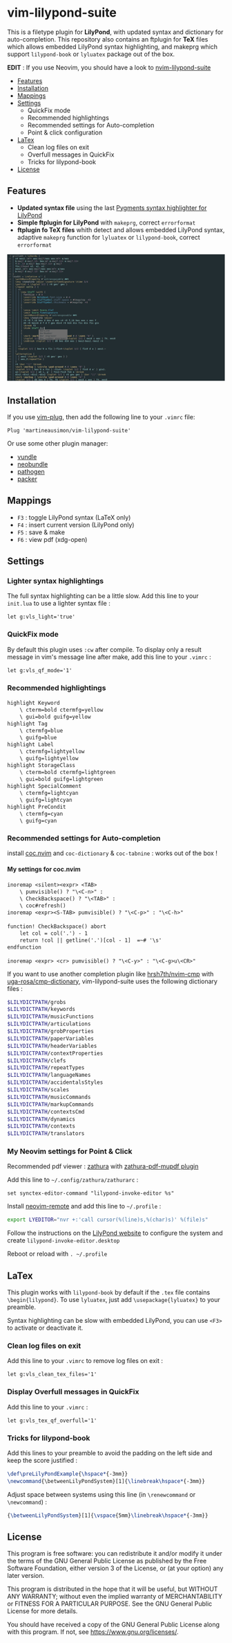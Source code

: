 # vim-lilypond-suite

This is a filetype plugin for **LilyPond**, with updated syntax and dictionary for auto-completion. This repository also contains an ftplugin for **TeX** files which allows embedded LilyPond syntax highlighting, and makeprg which support `lilypond-book` or `lyluatex` package out of the box.

**EDIT** : If you use Neovim, you should have a look to [nvim-lilypond-suite](https://github.com/martineausimon/nvim-lilypond-suite)

* [Features](#Features)
* [Installation](#Installation)
* [Mappings](#Mappings)
* [Settings](#Settings)
	* QuickFix mode
	* Recommended highlightings
	* Recommended settings for Auto-completion
	* Point & click configuration
* [LaTex](#LaTex)
	* Clean log files on exit
	* Overfull messages in QuickFix
	* Tricks for lilypond-book
* [License](#License)

## Features

* **Updated syntax file** using the last [Pygments syntax highlighter for LilyPond](https://github.com/pygments/pygments/blob/master/pygments/lexers/_lilypond_builtins.py)
* **Simple ftplugin for LilyPond** with `makeprg`, correct `errorformat`
* **ftplugin fo TeX files** whith detect and allows embedded LilyPond syntax, adaptive `makeprg` function for `lyluatex` or `lilypond-book`, correct `errorformat`

<p align="center">
<img src="https://github.com/martineausimon/vim-lilypond-suite/blob/main/screenshoot.png">
</p>

## Installation

If you use [vim-plug](https://github.com/junegunn/vim-plug), then add the following line to your `.vimrc` file:

```vim
Plug 'martineausimon/vim-lilypond-suite'
```

Or use some other plugin manager:

* [vundle](https://github.com/gmarik/vundle)
* [neobundle](https://github.com/Shougo/neobundle.vim)
* [pathogen](https://github.com/tpope/vim-pathogen)
* [packer](https://github.com/wbthomason/packer.nvim)

## Mappings

* `F3` : toggle LilyPond syntax (LaTeX only)
* `F4` : insert current version (LilyPond only)
* `F5` : save & make
* `F6` : view pdf (xdg-open)

## Settings

### Lighter syntax highlightings

The full syntax highlighting can be a little slow. Add this line to your `init.lua` to use a lighter syntax file :

```vim
let g:vls_light='true'
```

### QuickFix mode

By default this plugin uses `:cw` after compile. To display only a result message in vim's message line after make, add this line to your `.vimrc` :

```vim
let g:vls_qf_mode='1'
```

### Recommended highlightings

```vim
highlight Keyword 
	\ cterm=bold ctermfg=yellow 
	\ gui=bold guifg=yellow
highlight Tag 
	\ ctermfg=blue 
	\ guifg=blue
highlight Label 
	\ ctermfg=lightyellow 
	\ guifg=lightyellow
highlight StorageClass 
	\ cterm=bold ctermfg=lightgreen 
	\ gui=bold guifg=lightgreen
highlight SpecialComment 
	\ ctermfg=lightcyan 
	\ guifg=lightcyan
highlight PreCondit 
	\ ctermfg=cyan 
	\ guifg=cyan

```

### Recommended settings for Auto-completion

install [coc.nvim](https://github.com/neoclide/coc.nvim) and `coc-dictionary` & `coc-tabnine` : works out of the box !

#### My settings for coc.nvim

```vim
inoremap <silent><expr> <TAB>
	\ pumvisible() ? "\<C-n>" :
	\ CheckBackspace() ? "\<TAB>" :
	\ coc#refresh()
inoremap <expr><S-TAB> pumvisible() ? "\<C-p>" : "\<C-h>"

function! CheckBackspace() abort
	let col = col('.') - 1
	return !col || getline('.')[col - 1]  =~# '\s'
endfunction

inoremap <expr> <cr> pumvisible() ? "\<C-y>" : "\<C-g>u\<CR>"
```

If you want to use another completion plugin like [hrsh7th/nvim-cmp](https://github.com/hrsh7th/nvim-cmp) with [uga-rosa/cmp-dictionary](https://github.com/uga-rosa/cmp-dictionary), vim-lilypond-suite uses the following dictionary files :

```bash
$LILYDICTPATH/grobs
$LILYDICTPATH/keywords
$LILYDICTPATH/musicFunctions
$LILYDICTPATH/articulations
$LILYDICTPATH/grobProperties
$LILYDICTPATH/paperVariables
$LILYDICTPATH/headerVariables
$LILYDICTPATH/contextProperties
$LILYDICTPATH/clefs
$LILYDICTPATH/repeatTypes
$LILYDICTPATH/languageNames
$LILYDICTPATH/accidentalsStyles
$LILYDICTPATH/scales
$LILYDICTPATH/musicCommands
$LILYDICTPATH/markupCommands
$LILYDICTPATH/contextsCmd
$LILYDICTPATH/dynamics
$LILYDICTPATH/contexts
$LILYDICTPATH/translators
```

### My Neovim settings for Point & Click

Recommended pdf viewer : [zathura](https://pwmt.org/projects/zathura/) with [zathura-pdf-mupdf plugin](https://pwmt.org/projects/zathura-pdf-mupdf/)

Add this line to `~/.config/zathura/zathurarc` :

	set synctex-editor-command "lilypond-invoke-editor %s"

Install [neovim-remote](https://github.com/mhinz/neovim-remote) and add this line to `~/.profile` :

```bash
export LYEDITOR="nvr +:'call cursor(%(line)s,%(char)s)' %(file)s"
```

Follow the instructions on the [LilyPond website](https://lilypond.org/doc/v2.23/Documentation/usage/configuring-the-system-for-point-and-click#) to configure the system and create `lilypond-invoke-editor.desktop`

Reboot or reload with `. ~/.profile`

## LaTex

This plugin works with `lilypond-book` by default if the `.tex` file contains `\begin{lilypond}`. To use `lyluatex`, just add `\usepackage{lyluatex}` to your preamble. 

Syntax highlighting can be slow with embedded LilyPond, you can use `<F3>` to activate or deactivate it.

### Clean log files on exit

Add this line to your `.vimrc` to remove log files on exit :

```vim
let g:vls_clean_tex_files='1'
```

### Display Overfull messages in QuickFix

Add this line to your `.vimrc` :

```vim
let g:vls_tex_qf_overfull='1'
```

### Tricks for lilypond-book

Add this lines to your preamble to avoid the padding on the left side and keep the score justified :

```tex
\def\preLilyPondExample{\hspace*{-3mm}}
\newcommand{\betweenLilyPondSystem}[1]{\linebreak\hspace*{-3mm}}
```

Adjust space between systems using this line (in `\renewcommand` or `\newcommand`) :

```tex
{\betweenLilyPondSystem}[1]{\vspace{5mm}\linebreak\hspace*{-3mm}}
```


## License

This program is free software: you can redistribute it and/or modify it under the terms of the GNU General Public License as published by the Free Software Foundation, either version 3 of the License, or (at your option) any later version.

This program is distributed in the hope that it will be useful, but WITHOUT ANY WARRANTY; without even the implied warranty of MERCHANTABILITY or FITNESS FOR A PARTICULAR PURPOSE.  See the GNU General Public License for more details.

You should have received a copy of the GNU General Public License along with this program.  If not, see <https://www.gnu.org/licenses/>.
